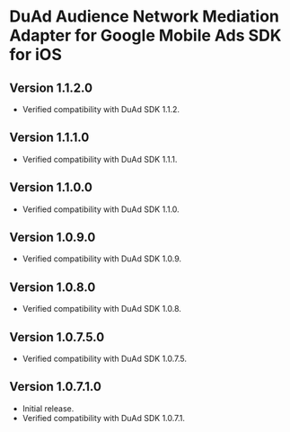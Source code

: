 # DuAd Audience Network Mediation Adapter for Google Mobile Ads SDK for iOS

## Version 1.1.2.0
- Verified compatibility with DuAd SDK 1.1.2.

## Version 1.1.1.0
- Verified compatibility with DuAd SDK 1.1.1.

## Version 1.1.0.0
- Verified compatibility with DuAd SDK 1.1.0.

## Version 1.0.9.0
- Verified compatibility with DuAd SDK 1.0.9.

## Version 1.0.8.0
- Verified compatibility with DuAd SDK 1.0.8.

## Version 1.0.7.5.0
- Verified compatibility with DuAd SDK 1.0.7.5.

## Version 1.0.7.1.0
- Initial release.
- Verified compatibility with DuAd SDK 1.0.7.1.
